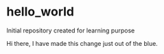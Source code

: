 # hello_world
Initial repository created for learning purpose

Hi there, I have made this change just out of the blue.
